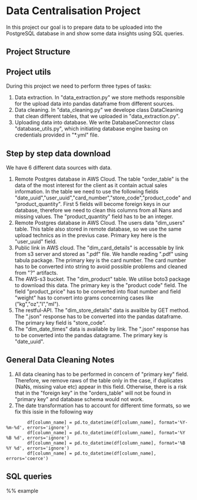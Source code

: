 # Data Centralisation Project
In this project our goal is to prepare data to be uploaded into the PostgreSQL database in and show some data insights using SQL queries. 

## Project Structure

## Project utils

During this project we need to perform three types of tasks:

1. Data extraction. In "data_extraction.py" we store methods responsible for the upload data into pandas dataframe from different sources. 
2. Data cleaning. In "data_cleaning.py" we develope class DataCleaning that clean different tables, that we uploaded in "data_extraction.py". 
3. Uploading data into database. We write DatabaseConnector class "database_utils.py", which initiating database engine basing on credentials provided in "*.yml" file.
 
## Step by step data download

We have 6 different data sources with data. 

1. Remote Postgres database in AWS Cloud. The table "order_table" is the data of the most interest for the client as it contain actual sales information. In the table we need to use the following fields "date_uuid","user_uuid","card_number","store_code","product_code" and "product_quantity". First 5 fields will become foreign keys in our database, therefore we need to clean this columns from all Nans and missing values. The "product_quantity" field has to be an integer.
2. Remote Postgres database in AWS Cloud. The users data  "dim_users" table. This table also stored in remote database, so we use the same upload technics as in the previus case. Primary key here is the "user_uuid" field.
3. Public link in AWS cloud. The "dim_card_details" is accessable by link from s3 server and stored as ".pdf" file. We handle reading ".pdf" using tabula package. The primary key is the card number. The card number has to be converted into string to avoid possible problems and cleaned from "?" artifacts.
4. The AWS-s3 bucket. The "dim_product" table. We utilise boto3 package to download this data. The primary key is the "product code" field. The field "product_price" has to be converted into float number and field "weight" has to convert into grams concerning cases like ("kg","oz","l","ml").
5. The restful-API.  The "dim_store_details" data is availble by GET method. The ".json" response has to be converted into the pandas dataframe. The primary key field is "store_code".
6. The "dim_date_times" data is available by link. The ".json" response has to be converted into the pandas datagrame. The primary key is "date_uuid".
 

## General Data Cleaning Notes

1. All data cleaning has to be performed in concern of "primary key" field. Therefore, we remove raws of the table only in the case, if duplicates (NaNs, missing value etc) appear in this field. Otherwise, there is a risk that in the "foreign key" in the "orders_table" will not be found in "primary key" and database schema would not work.
2. The date transformation has to account for different time formats, so we fix this issie in the following way

```
        df[column_name] = pd.to_datetime(df[column_name], format='%Y-%m-%d', errors='ignore')
        df[column_name] = pd.to_datetime(df[column_name], format='%Y %B %d', errors='ignore')
        df[column_name] = pd.to_datetime(df[column_name], format='%B %Y %d', errors='ignore')
        df[column_name] = pd.to_datetime(df[column_name], errors='coerce')

```

## SQL queries

%%  example
